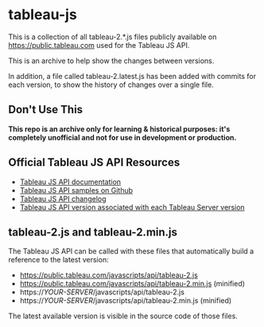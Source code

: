 # tableau-js

This is a collection of all tableau-2.*.js files publicly available on https://public.tableau.com used for the Tableau JS API.

This is an archive to help show the changes between versions.

In addition, a file called tableau-2.latest.js has been added with commits for each version, to show the history of changes over a single file.

## Don't Use This

**This repo is an archive only for learning & historical purposes: it's completely unofficial and not for use in development or production.**

## Official Tableau JS API Resources
* [Tableau JS API documentation](https://help.tableau.com/current/api/js_api/en-us/JavaScriptAPI/js_api.htm)
* [Tableau JS API samples on Github](https://github.com/tableau/js-api-samples)
* [Tableau JS API changelog](https://help.tableau.com/current/api/js_api/en-us/JavaScriptAPI/js_api_whats_new.htm)
* [Tableau JS API version associated with each Tableau Server version](https://help.tableau.com/current/api/js_api/en-us/JavaScriptAPI/js_api_concepts_get_API.htm)

## tableau-2.js and tableau-2.min.js
The Tableau JS API can be called with these files that automatically build a reference to the latest version:
* https://public.tableau.com/javascripts/api/tableau-2.js
* https://public.tableau.com/javascripts/api/tableau-2.min.js (minified)
* https://*YOUR-SERVER*/javascripts/api/tableau-2.js
* https://*YOUR-SERVER*/javascripts/api/tableau-2.min.js (minified)

The latest available version is visible in the source code of those files.
